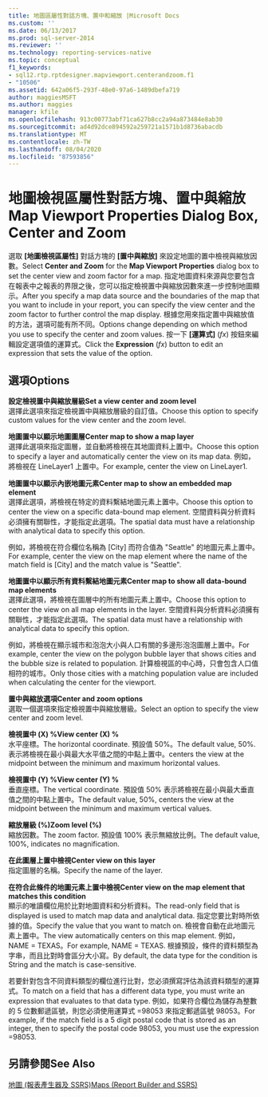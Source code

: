 ```yaml
---
title: 地圖區屬性對話方塊、置中和縮放 |Microsoft Docs
ms.custom: ''
ms.date: 06/13/2017
ms.prod: sql-server-2014
ms.reviewer: ''
ms.technology: reporting-services-native
ms.topic: conceptual
f1_keywords:
- sql12.rtp.rptdesigner.mapviewport.centerandzoom.f1
- "10506"
ms.assetid: 642a06f5-293f-48e0-97a6-1489dbefa719
author: maggiesMSFT
ms.author: maggies
manager: kfile
ms.openlocfilehash: 913c00773abf71ca627b8cc2a94a873484e8ab30
ms.sourcegitcommit: ad4d92dce894592a259721a1571b1d8736abacdb
ms.translationtype: MT
ms.contentlocale: zh-TW
ms.lasthandoff: 08/04/2020
ms.locfileid: "87593856"
---
```

# <a name="map-viewport-properties-dialog-box-center-and-zoom"></a><span data-ttu-id="d549c-102">地圖檢視區屬性對話方塊、置中與縮放</span><span class="sxs-lookup"><span data-stu-id="d549c-102">Map Viewport Properties Dialog Box, Center and Zoom</span></span>
  <span data-ttu-id="d549c-103">選取 **[地圖檢視區屬性]** 對話方塊的 **[置中與縮放]** 來設定地圖的置中檢視與縮放因數。</span><span class="sxs-lookup"><span data-stu-id="d549c-103">Select **Center and Zoom** for the **Map Viewport Properties** dialog box to set the center view and zoom factor for a map.</span></span> <span data-ttu-id="d549c-104">指定地圖資料來源與您要包含在報表中之報表的界限之後，您可以指定檢視置中與縮放因數來進一步控制地圖顯示。</span><span class="sxs-lookup"><span data-stu-id="d549c-104">After you specify a map data source and the boundaries of the map that you want to include in your report, you can specify the view center and the zoom factor to further control the map display.</span></span> <span data-ttu-id="d549c-105">根據您用來指定置中與縮放值的方法，選項可能有所不同。</span><span class="sxs-lookup"><span data-stu-id="d549c-105">Options change depending on which method you use to specify the center and zoom values.</span></span> <span data-ttu-id="d549c-106">按一下 **[運算式]** (*fx*) 按鈕來編輯設定選項值的運算式。</span><span class="sxs-lookup"><span data-stu-id="d549c-106">Click the **Expression** (*fx*) button to edit an expression that sets the value of the option.</span></span>  
  
## <a name="options"></a><span data-ttu-id="d549c-107">選項</span><span class="sxs-lookup"><span data-stu-id="d549c-107">Options</span></span>  
 <span data-ttu-id="d549c-108">**設定檢視置中與縮放層級**</span><span class="sxs-lookup"><span data-stu-id="d549c-108">**Set a view center and zoom level**</span></span>  
 <span data-ttu-id="d549c-109">選擇此選項來指定檢視置中與縮放層級的自訂值。</span><span class="sxs-lookup"><span data-stu-id="d549c-109">Choose this option to specify custom values for the view center and the zoom level.</span></span>  
  
 <span data-ttu-id="d549c-110">**地圖置中以顯示地圖圖層**</span><span class="sxs-lookup"><span data-stu-id="d549c-110">**Center map to show a map layer**</span></span>  
 <span data-ttu-id="d549c-111">選擇此選項來指定圖層，並自動將檢視在其地圖資料上置中。</span><span class="sxs-lookup"><span data-stu-id="d549c-111">Choose this option to specify a layer and automatically center the view on its map data.</span></span> <span data-ttu-id="d549c-112">例如，將檢視在 LineLayer1 上置中。</span><span class="sxs-lookup"><span data-stu-id="d549c-112">For example, center the view on LineLayer1.</span></span>  
  
 <span data-ttu-id="d549c-113">**地圖置中以顯示內嵌地圖元素**</span><span class="sxs-lookup"><span data-stu-id="d549c-113">**Center map to show an embedded map element**</span></span>  
 <span data-ttu-id="d549c-114">選擇此選項，將檢視在特定的資料繫結地圖元素上置中。</span><span class="sxs-lookup"><span data-stu-id="d549c-114">Choose this option to center the view on a specific data-bound map element.</span></span> <span data-ttu-id="d549c-115">空間資料與分析資料必須擁有關聯性，才能指定此選項。</span><span class="sxs-lookup"><span data-stu-id="d549c-115">The spatial data must have a relationship with analytical data to specify this option.</span></span>  
  
 <span data-ttu-id="d549c-116">例如，將檢視在符合欄位名稱為 [City] 而符合值為 "Seattle" 的地圖元素上置中。</span><span class="sxs-lookup"><span data-stu-id="d549c-116">For example, center the view on the map element where the name of the match field is [City] and the match value is "Seattle".</span></span>  
  
 <span data-ttu-id="d549c-117">**地圖置中以顯示所有資料繫結地圖元素**</span><span class="sxs-lookup"><span data-stu-id="d549c-117">**Center map to show all data-bound map elements**</span></span>  
 <span data-ttu-id="d549c-118">選擇此選項，將檢視在圖層中的所有地圖元素上置中。</span><span class="sxs-lookup"><span data-stu-id="d549c-118">Choose this option to center the view on all map elements in the layer.</span></span> <span data-ttu-id="d549c-119">空間資料與分析資料必須擁有關聯性，才能指定此選項。</span><span class="sxs-lookup"><span data-stu-id="d549c-119">The spatial data must have a relationship with analytical data to specify this option.</span></span>  
  
 <span data-ttu-id="d549c-120">例如，將檢視在顯示城市和泡泡大小與人口有關的多邊形泡泡圖層上置中。</span><span class="sxs-lookup"><span data-stu-id="d549c-120">For example, center the view on the polygon bubble layer that shows cities and the bubble size is related to population.</span></span> <span data-ttu-id="d549c-121">計算檢視區的中心時，只會包含人口值相符的城市。</span><span class="sxs-lookup"><span data-stu-id="d549c-121">Only those cities with a matching population value are included when calculating the center for the viewport.</span></span>  
  
 <span data-ttu-id="d549c-122">**置中與縮放選項**</span><span class="sxs-lookup"><span data-stu-id="d549c-122">**Center and zoom options**</span></span>  
 <span data-ttu-id="d549c-123">選取一個選項來指定檢視置中與縮放層級。</span><span class="sxs-lookup"><span data-stu-id="d549c-123">Select an option to specify the view center and zoom level.</span></span>  
  
 <span data-ttu-id="d549c-124">**檢視置中 (X) %**</span><span class="sxs-lookup"><span data-stu-id="d549c-124">**View center (X) %**</span></span>  
 <span data-ttu-id="d549c-125">水平座標。</span><span class="sxs-lookup"><span data-stu-id="d549c-125">The horizontal coordinate.</span></span> <span data-ttu-id="d549c-126">預設值 50%。</span><span class="sxs-lookup"><span data-stu-id="d549c-126">The default value, 50%.</span></span> <span data-ttu-id="d549c-127">表示將檢視在最小與最大水平值之間的中點上置中。</span><span class="sxs-lookup"><span data-stu-id="d549c-127">centers the view at the midpoint between the minimum and maximum horizontal values.</span></span>  
  
 <span data-ttu-id="d549c-128">**檢視置中 (Y) %**</span><span class="sxs-lookup"><span data-stu-id="d549c-128">**View center (Y) %**</span></span>  
 <span data-ttu-id="d549c-129">垂直座標。</span><span class="sxs-lookup"><span data-stu-id="d549c-129">The vertical coordinate.</span></span> <span data-ttu-id="d549c-130">預設值 50% 表示將檢視在最小與最大垂直值之間的中點上置中。</span><span class="sxs-lookup"><span data-stu-id="d549c-130">The default value, 50%, centers the view at the midpoint between the minimum and maximum vertical values.</span></span>  
  
 <span data-ttu-id="d549c-131">**縮放層級 (%)**</span><span class="sxs-lookup"><span data-stu-id="d549c-131">**Zoom level (%)**</span></span>  
 <span data-ttu-id="d549c-132">縮放因數。</span><span class="sxs-lookup"><span data-stu-id="d549c-132">The zoom factor.</span></span> <span data-ttu-id="d549c-133">預設值 100% 表示無縮放比例。</span><span class="sxs-lookup"><span data-stu-id="d549c-133">The default value, 100%, indicates no magnification.</span></span>  
  
 <span data-ttu-id="d549c-134">**在此圖層上置中檢視**</span><span class="sxs-lookup"><span data-stu-id="d549c-134">**Center view on this layer**</span></span>  
 <span data-ttu-id="d549c-135">指定圖層的名稱。</span><span class="sxs-lookup"><span data-stu-id="d549c-135">Specify the name of the layer.</span></span>  
  
 <span data-ttu-id="d549c-136">**在符合此條件的地圖元素上置中檢視**</span><span class="sxs-lookup"><span data-stu-id="d549c-136">**Center view on the map element that matches this condition**</span></span>  
 <span data-ttu-id="d549c-137">顯示的唯讀欄位用於比對地圖資料和分析資料。</span><span class="sxs-lookup"><span data-stu-id="d549c-137">The read-only field that is displayed is used to match map data and analytical data.</span></span> <span data-ttu-id="d549c-138">指定您要比對時所依據的值。</span><span class="sxs-lookup"><span data-stu-id="d549c-138">Specify the value that you want to match on.</span></span> <span data-ttu-id="d549c-139">檢視會自動在此地圖元素上置中。</span><span class="sxs-lookup"><span data-stu-id="d549c-139">The view automatically centers on this map element.</span></span> <span data-ttu-id="d549c-140">例如，NAME = TEXAS。</span><span class="sxs-lookup"><span data-stu-id="d549c-140">For example, NAME = TEXAS.</span></span> <span data-ttu-id="d549c-141">根據預設，條件的資料類型為字串，而且比對時會區分大小寫。</span><span class="sxs-lookup"><span data-stu-id="d549c-141">By default, the data type for the condition is String and the match is case-sensitive.</span></span>  
  
 <span data-ttu-id="d549c-142">若要針對包含不同資料類型的欄位進行比對，您必須撰寫評估為該資料類型的運算式。</span><span class="sxs-lookup"><span data-stu-id="d549c-142">To match on a field that has a different data type, you must write an expression that evaluates to that data type.</span></span> <span data-ttu-id="d549c-143">例如，如果符合欄位為儲存為整數的 5 位數郵遞區號，則您必須使用運算式 =98053 來指定郵遞區號 98053。</span><span class="sxs-lookup"><span data-stu-id="d549c-143">For example, if the match field is a 5 digit postal code that is stored as an integer, then to specify the postal code 98053, you must use the expression =98053.</span></span>  
  
## <a name="see-also"></a><span data-ttu-id="d549c-144">另請參閱</span><span class="sxs-lookup"><span data-stu-id="d549c-144">See Also</span></span>  
 [<span data-ttu-id="d549c-145">地圖 &#40;報表產生器及 SSRS&#41;</span><span class="sxs-lookup"><span data-stu-id="d549c-145">Maps &#40;Report Builder and SSRS&#41;</span></span>](report-design/maps-report-builder-and-ssrs.md)  
  
  
